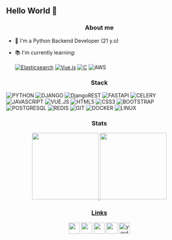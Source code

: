 ## Hello World 👋

<h3 align="center">About me</h3>

- 🌟 I'm a Python Backend Developer (21 y.o)

- 📚 I'm currently learning: 
<br><br>
[![Elasticsearch](https://img.shields.io/badge/-Elasticsearch-005571?style=for-the-badge&logo=Elasticsearch&logoColor=ffffff)](https://www.elastic.co/)
[![Vue.js](https://img.shields.io/badge/vuejs-%2335495e.svg?style=for-the-badge&logo=vuedotjs&logoColor=%234FC08D)](https://vuejs.org/)
[![C](https://img.shields.io/badge/C-00599C?style=for-the-badge&logo=c&logoColor=white)](https://en.cppreference.com/w/c)
![AWS](https://img.shields.io/badge/Amazon_AWS-232F3E?style=for-the-badge&logo=amazon-aws&logoColor=white)

<h3 align="center">Stack</h3>

![PYTHON](https://img.shields.io/badge/Python-14354C?style=for-the-badge&logo=python&logoColor=white)
![DJANGO](https://img.shields.io/badge/Django-092E20?style=for-the-badge&logo=django&logoColor=white)
![DjangoREST](https://img.shields.io/badge/DJANGO-REST-ff1709?style=for-the-badge&logo=django&logoColor=white&color=ff1709&labelColor=gray)
![FASTAPI](https://img.shields.io/badge/FastAPI-005571?style=for-the-badge&logo=fastapi)
![CELERY](https://img.shields.io/badge/celery-%2337814A.svg?&style=for-the-badge&logo=celery&logoColor=white)
![JAVASCRIPT](https://img.shields.io/badge/JavaScript-F7DF1E?style=for-the-badge&logo=JavaScript&logoColor=white)
![VUE.JS](https://img.shields.io/badge/vuejs-%2335495e.svg?style=for-the-badge&logo=vuedotjs&logoColor=%234FC08D)
![HTML5](https://img.shields.io/badge/HTML5-E34F26?style=for-the-badge&logo=html5&logoColor=white)
![CSS3](https://img.shields.io/badge/CSS3-1572B6?style=for-the-badge&logo=css3&logoColor=white)
![BOOTSTRAP](https://img.shields.io/badge/Bootstrap-563D7C?style=for-the-badge&logo=bootstrap&logoColor=white)
![POSTGRESQL](https://img.shields.io/badge/PostgreSQL-316192?style=for-the-badge&logo=postgresql&logoColor=white)
![REDIS](https://img.shields.io/badge/redis-%23DD0031.svg?&style=for-the-badge&logo=redis&logoColor=white)
![GIT](https://img.shields.io/badge/GIT-E44C30?style=for-the-badge&logo=git&logoColor=white)
![DOCKER](https://img.shields.io/badge/docker-%230db7ed.svg?style=for-the-badge&logo=docker&logoColor=white)
![LINUX](https://img.shields.io/badge/Linux-FCC624?style=for-the-badge&logo=linux&logoColor=black)

<h3 align="center">Stats</h3>

<div align="center">
  <a href="https://github.com/ibtriz">
  <img height="180em" src="https://github-readme-stats.vercel.app/api/top-langs/?username=valeXeich&layout=compact&langs_count=7&theme=radical"/>
  <img height="180em" src="https://github-readme-stats.vercel.app/api?username=valeXeich&show_icons=true&theme=radical&include_all_commits=true&count_private=true"/>
</div>

<h3 align="center">Links</h3>
  
 <div align="center">
  <a href="https://t.me/valexoff"><img height="30" src="https://img.shields.io/badge/Telegram-2CA5E0?style=for-the-badge&logo=telegram&logoColor=white" target="_blank"></a>
  <a href="linkedin.com/in/valex-panov/" target="_blank"> <img height="30" src="https://img.shields.io/badge/LinkedIn-0077B5?style=for-the-badge&logo=linkedin&logoColor=white" target="_blank"></a> 
  <a href="https://steamcommunity.com/id/valex3k/"><img height="30" src="https://img.shields.io/badge/Steam-000000?style=for-the-badge&logo=steam&logoColor=white" target="_blank"></a>
  <a href="https://discordapp.com/users/valex#2452"><img height="30" src="https://img.shields.io/badge/Discord-7289DA?style=for-the-badge&logo=discord&logoColor=white" target="_blank"></a>
  <a href="https://www.youtube.com/channel/UCUjkVx176UO-6_8RHKj53Vg">
    <img height="30" alt="youtube views" title="YouTube views" src="https://custom-icon-badges.demolab.com/youtube/channel/views/UCUjkVx176UO-6_8RHKj53Vg?color=%23E05D44&label=VIEWS&logo=video&logoColor=white&style=for-the-badge&labelColor=CE4630"/>
  </a> 
</div>
